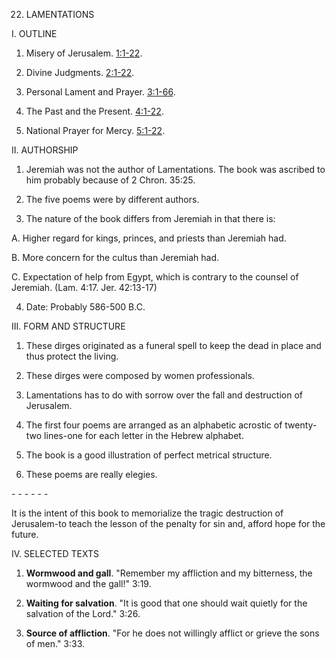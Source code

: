 


22. LAMENTATIONS

I. OUTLINE

1. Misery of Jerusalem. [1:1-22](/en/Bible/Lamentations/1#v1).

2. Divine Judgments. [2:1-22](/en/Bible/Lamentations/2#v1).

3. Personal Lament and Prayer. [3:1-66](/en/Bible/Lamentations/3#v1).

4. The Past and the Present. [4:1-22](/en/Bible/Lamentations/4#v1).

5. National Prayer for Mercy. [5:1-22](/en/Bible/Lamentations/5#v1).

II. AUTHORSHIP

1. Jeremiah was not the author of Lamentations. The book was ascribed to him probably because of 2 Chron. 35:25.

2. The five poems were by different authors.

3. The nature of the book differs from Jeremiah in that there is:

A. Higher regard for kings, princes, and priests than Jeremiah had.

B. More concern for the cultus than Jeremiah had.

C. Expectation of help from Egypt, which is contrary to the counsel of Jeremiah. (Lam. 4:17. Jer. 42:13-17)

4. Date: Probably 586-500 B.C.

III. FORM AND STRUCTURE

1. These dirges originated as a funeral spell to keep the dead in place and thus protect the living.

2. These dirges were composed by women professionals.

3. Lamentations has to do with sorrow over the fall and destruction of Jerusalem.

4. The first four poems are arranged as an alphabetic acrostic of twenty-two lines-one for each letter in the Hebrew alphabet.

5. The book is a good illustration of perfect metrical structure.

6. These poems are really elegies.

\- - - - - -

It is the intent of this book to memorialize the tragic destruction of Jerusalem-to teach the lesson of the penalty for sin and, afford hope for the future.

IV. SELECTED TEXTS

1. **Wormwood and gall**. "Remember my affliction and my bitterness, the wormwood and the gall!" 3:19.

2. **Waiting for salvation**. "It is good that one should wait quietly for the salvation of the Lord." 3:26.

3. **Source of affliction**. "For he does not willingly afflict or grieve the sons of men." 3:33.